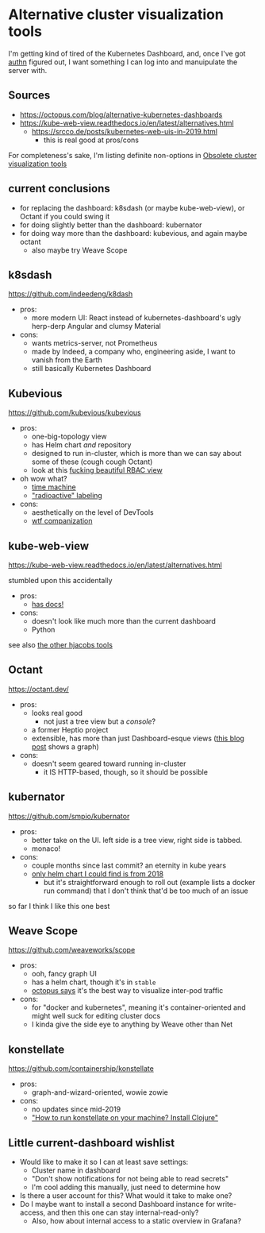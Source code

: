 # Alternative cluster visualization tools

I'm getting kind of tired of the Kubernetes Dashboard, and, once I've got [authn](4c6dbbbe-1c58-44d6-aac5-3778f3d71327.md) figured out, I want something I can log into and manuipulate the server with.

## Sources

- https://octopus.com/blog/alternative-kubernetes-dashboards
- https://kube-web-view.readthedocs.io/en/latest/alternatives.html
  - https://srcco.de/posts/kubernetes-web-uis-in-2019.html
    - this is real good at pros/cons

For completeness's sake, I'm listing definite non-options in [Obsolete cluster visualization tools](1a6aa0a9-e0fe-4529-81da-58c2d73510b3.md)

## current conclusions

- for replacing the dashboard: k8sdash (or maybe kube-web-view), or Octant if you could swing it
- for doing slightly better than the dashboard: kubernator
- for doing way more than the dashboard: kubevious, and again maybe octant
  - also maybe try Weave Scope

## k8sdash

https://github.com/indeedeng/k8dash

- pros:
  - more modern UI: React instead of kubernetes-dashboard's ugly herp-derp Angular and clumsy Material
- cons:
  - wants metrics-server, not Prometheus
  - made by Indeed, a company who, engineering aside, I want to vanish from the Earth
  - still basically Kubernetes Dashboard

## Kubevious

https://github.com/kubevious/kubevious

- pros:
  - one-big-topology view
  - has Helm chart *and* repository
  - designed to run in-cluster, which is more than we can say about some of these (cough cough Octant)
  - look at this [fucking beautiful RBAC view](https://github.com/kubevious/kubevious#correlated-rbac)
- oh wow what?
  - [time machine](https://github.com/kubevious/kubevious#time-machine)
  - ["radioactive" labeling](https://github.com/kubevious/kubevious#radioactive--overprivileged-workloads)
- cons:
  - aesthetically on the level of DevTools
  - [wtf companization](https://kubevious.io/)

## kube-web-view

https://kube-web-view.readthedocs.io/en/latest/alternatives.html

stumbled upon this accidentally

- pros:
  - [has docs!](https://kube-web-view.readthedocs.io/)
- cons:
  - doesn't look like much more than the current dashboard
  - Python

see also [the other hjacobs tools](df54ed60-e441-4ffc-a69d-b1cab5ae419a.md)

## Octant

https://octant.dev/

- pros:
  - looks real good
    - not just a tree view but a *console*?
  - a former Heptio project
  - extensible, has more than just Dashboard-esque views ([this blog post](https://octant.dev/octant-reveals-objects-running-in-kubernetes-clusters/) shows a graph)
- cons:
  - doesn't seem geared toward running in-cluster
    - it IS HTTP-based, though, so it should be possible

## kubernator

https://github.com/smpio/kubernator

- pros:
  - better take on the UI. left side is a tree view, right side is tabbed.
  - monaco!
- cons:
  - couple months since last commit? an eternity in kube years
  - [only helm chart I could find is from 2018](https://github.com/nachomillangarcia/helm-chart-kubernator)
    - but it's straightforward enough to roll out (example lists a docker run command) that I don't think that'd be too much of an issue

so far I think I like this one best

## Weave Scope

https://github.com/weaveworks/scope

- pros:
  - ooh, fancy graph UI
  - has a helm chart, though it's in `stable`
  - [octopus says](https://octopus.com/blog/alternative-kubernetes-dashboards#weave-scope) it's the best way to visualize inter-pod traffic
- cons:
  - for "docker and kubernetes", meaning it's container-oriented and might well suck for editing cluster docs
  - I kinda give the side eye to anything by Weave other than Net

## konstellate

https://github.com/containership/konstellate

- pros:
  - graph-and-wizard-oriented, wowie zowie
- cons:
  - no updates since mid-2019
  - ["How to run konstellate on your machine? Install Clojure"](https://github.com/containership/konstellate#how-to-run-konstellate-on-your-machine)

## Little current-dashboard wishlist

- Would like to make it so I can at least save settings:
  - Cluster name in dashboard
  - "Don't show notifications for not being able to read secrets"
  - I'm cool adding this manually, just need to determine how
- Is there a user account for this? What would it take to make one?
- Do I maybe want to install a second Dashboard instance for write-access, and then this one can stay internal-read-only?
  - Also, how about internal access to a static overview in Grafana?
